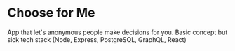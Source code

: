 # Choose for Me

App that let's anonymous people make decisions for you. Basic concept but sick tech stack (Node, Express, PostgreSQL, GraphQL, React)
